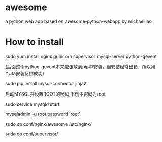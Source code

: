 # awesome
a python web app based on awesome-python-webapp by michaelliao
# How to install
sudo yum install nginx gunicorn  supervisor mysql-server python-gevent

  (后面这个python-gevent本来应该放到pip中安装，但安装经常出错，所以用YUM安装反倒成功）

sudo pip install mysql-connector jinja2

启动MYSQL并设置ROOT的密码,下例中密码为root

sudo service mysqld start

mysqladmin -u root password 'root'

sudo cp conf/nginx/awesome /etc/nginx/

sudo cp conf/supervisor/

